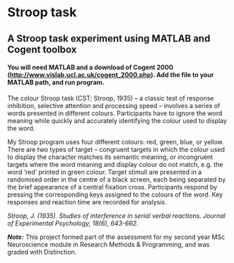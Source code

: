 # Stroop task
## A Stroop task experiment using MATLAB and Cogent toolbox
#### You will need MATLAB and a download of Cogent 2000 (http://www.vislab.ucl.ac.uk/cogent_2000.php). Add the file to your MATLAB path, and run program.

The colour Stroop task (CST; Stroop, 1935) – a classic test of response inhibition, selective attention and processing speed – involves a series of words presented in different colours.  Participants have to ignore the word meaning while quickly and accurately identifying the colour used to display the word.

My Stroop program uses four different colours: red, green, blue, or yellow. There are two types of target – congruent targets in which the colour used to display the character matches its semantic meaning, or incongruent targets where the word meaning and display colour do not match, e.g. the word ‘red’ printed in green colour.  Target stimuli are presented in a randomised order in the centre of a black screen, each being separated by the brief appearance of a central fixation cross.  Participants respond by pressing the corresponding keys assigned to the colours of the word.  Key responses and reaction time are recorded for analysis.

_Stroop, J. (1935). Studies of interference in serial verbal reactions. Journal of Experimental Psychology, 18(6), 643-662._

**_Note:_** This project formed part of the assessment for my second year MSc Neuroscience module in Research Methods & Programming, and was graded with Distinction.
